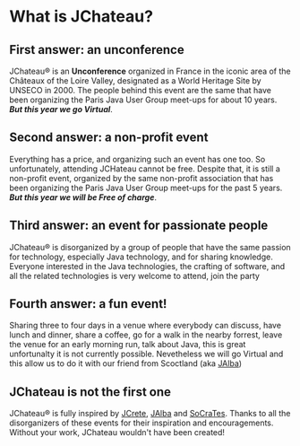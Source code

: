 # What is JChateau?

## First answer: an unconference

JChateau® is an **Unconference** organized in France in the iconic area of the Châteaux of the Loire Valley, designated as a World Heritage Site by UNSECO in 2000. The people behind this event are the same that have been organizing the Paris Java User Group meet-ups for about 10 years.
***But this year we go Virtual***.

## Second answer: a non-profit event

Everything has a price, and organizing such an event has one too. So unfortunately, attending JCHateau cannot be free. Despite that, it is still a non-profit event, organized by the same non-profit association that has been organizing the Paris Java User Group meet-ups for the past 5 years.
***But this year we will be Free of charge***.

## Third answer: an event for passionate people

JChateau® is disorganized by a group of people that have the same passion for technology, especially Java technology, and for sharing knowledge. Everyone interested in the Java technologies, the crafting of software, and all the related technologies is very welcome to attend, join the party  

## Fourth answer: a fun event!

Sharing three to four days in a venue where everybody can discuss, have lunch and dinner, share a coffee, go for a walk in the nearby forrest, leave the venue for an early morning run, talk about Java, this is great unfortunalty it is not currently possible. Nevetheless we will go Virtual and this allow us to do it with our friend from Scoctland (aka [JAlba](https://jalba.scot/))


## JChateau is not the first one

JChateau® is fully inspired by [JCrete](http://www.jcrete.org/), [JAlba](https://jalba.scot/) and [SoCraTes](https://socrates-fr.github.io/). Thanks to all the disorganizers of these events for their inspiration and encouragements. Without your work, JChateau wouldn't have been created!
